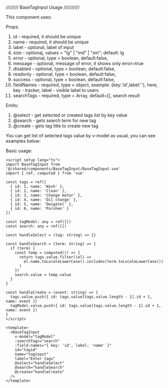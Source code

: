 //////// BaseTagInput Usage //////////

This component uses:

Props:

1. id - required, it should be unique
2. name - required, it should be unique
3. label - optional, label of input
4. size - optionaj, values = "lg" | "md" | "sm";
   default: lg
5. error - optional, type = boolean, default:false,
6. message - optional, message of error, it shows only error=true
7. disabled - optional, type = boolean, default:false,
8. readonly - optional, type = boolean, default:false,
9. success - optional, type = boolean, default:false,
10. fieldNames - required, type = object, example: {key:'id',label:''}, here, key - tracker, label - visible label to users
11. searchTags - required, type = Array, default=[], search result

Emits:

1. @select - get selected or created tags list by key value
2. @search - gets search term for new tag
3. @create - gets tag title to create new tag

You can get list of selected tags value by v-model as usual, you can see examples below:

Basic usage:

```vue
<script setup lang="ts">
import BaseTagInput from '@/shared/components/BaseTagInput/BaseTagInput.vue'
import { ref, computed } from 'vue'

const tags = ref([
  { id: 1, name: 'Wash' },
  { id: 2, name: 'Clean' },
  { id: 3, name: 'Change motor' },
  { id: 4, name: 'Oil change' },
  { id: 5, name: 'Dwigatel' },
  { id: 6, name: 'Porshen' }
])

const tagModel: any = ref([])
const search: any = ref([])

const handleSelect = (tag: string) => {}

const handleSearch = (term: string) => {
  if (term) {
    const temp = computed(() => {
      return tags.value.filter((el) =>
        el.name.toLocaleLowerCase().includes(term.toLocaleLowerCase())
      )
    })
    search.value = temp.value
  }
}

const handleCreate = (event: string) => {
  tags.value.push({ id: tags.value[tags.value.length - 1].id + 1, name: event })
  tagModel.value.push({ id: tags.value[tags.value.length - 1].id + 1, name: event })
}
</script>

<template>
  <BaseTagInput
    v-model="tagModel"
    :searchTags="search"
    :field-names="{ key: 'id', label: 'name' }"
    id="tagid"
    name="taginput"
    label="Enter tags"
    @select="handleSelect"
    @search="handleSearch"
    @create="handleCreate"
  />
</template>
```
